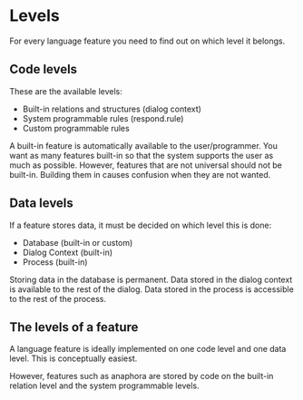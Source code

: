 # Levels

For every language feature you need to find out on which level it belongs. 

## Code levels

These are the available levels:

* Built-in relations and structures (dialog context)
* System programmable rules (respond.rule) 
* Custom programmable rules

A built-in feature is automatically available to the user/programmer. You want as many features built-in so that the system supports the user as much as possible. However, features that are not universal should not be built-in. Building them in causes confusion when they are not wanted.

## Data levels

If a feature stores data, it must be decided on which level this is done:

* Database (built-in or custom)
* Dialog Context (built-in)
* Process (built-in)

Storing data in the database is permanent. Data stored in the dialog context is available to the rest of the dialog. Data stored in the process is accessible to the rest of the process.  

## The levels of a feature

A language feature is ideally implemented on one code level and one data level. This is conceptually easiest.

However, features such as anaphora are stored by code on the built-in relation level and the system programmable levels.
